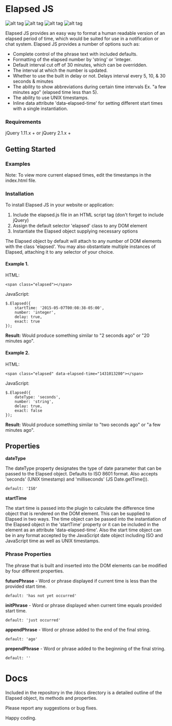 # Elapsed JS

![alt tag](https://img.shields.io/badge/release-0.1.0-blue.svg)
![alt tag](https://img.shields.io/travis/joyent/node/v0.6.svg)
![alt tag](https://img.shields.io/badge/jQuery-1.11.3-blue.svg)
![alt tag](https://img.shields.io/badge/jQuery-2.1.4-blue.svg)


Elapsed JS provides an easy way to format a human readable version of an elapsed period of time, which would be suited for use in a notification or chat system. Elapsed JS provides a number of options such as:

* Complete control of the phrase text with included defaults.
* Formatting of the elapsed number by 'string' or 'integer.
* Default interval cut off of 30 minutes, which can be overridden.
* The interval at which the number is updated.
* Whether to use the built in delay or not. Delays interval every 5, 10, & 30 seconds & minutes
* The ability to show abbreviations during certain time intervals Ex. "a few minutes ago" (elapsed time less than 5).
* The ability to use UNIX timestamps.
* Inline data attribute 'data-elapsed-time' for setting different start times with a single instantiation.

### Requirements
jQuery 1.11.x + or jQuery 2.1.x +

## Getting Started

### Examples

Note: To view more current elapsed times, edit the timestamps in the index.html file.

### Installation

To install Elapsed JS in your website or application:

1. Include the elapsed.js file in an HTML script tag (don't forget to include jQuery)
2. Assign the default selector 'elapsed' class to any DOM element
3. Instantiate the Elapsed object supplying necessary options

The Elapsed object by default will attach to any number of DOM elements with the class 'elapsed'. You may also obstantiate multiple instances of Elapsed, attaching it to any selector of your choice.

#### Example 1.

HTML:
```
<span class="elapsed"></span>
```
JavaScript:
```
$.Elapsed({
	startTime: '2015-05-07T00:08:38-05:00',
	number: 'integer',
	delay: true,
	exact: true
});

```
**Result:**
Would produce something similar to "2 seconds ago" or "20 minutes ago".

#### Example 2.

HTML:
```
<span class="elapsed" data-elapsed-time="1431013280"></span>
```
JavaScript:
```
$.Elapsed({
	dateType: 'seconds',
	number: 'string',
	delay: true,
	exact: false
});

```
**Result:**
Would produce something similar to "two seconds ago" or "a few minutes ago".


## Properties

**dateType**

The dateType property designates the type of date parameter that can be passed to the Elapsed object. Defaults to ISO 8601 format. Also accepts 'seconds' (UNIX timestamp) and 'milliseconds' (JS Date.getTime()).

	default: 'ISO'

**startTime**

The start time is passed into the plugin to calculate the difference time object that is rendered on the DOM element. This can be supplied to Elapsed in two ways.  The time object can be passed into the instantiation of the Elapsed object in the 'startTime' property or it can be included in the element as an attribute 'data-elapsed-time'.
Also the start time object can be in any format accepted by the JavaScript date object including ISO and JavaScript time as well as UNIX timestamps.


### Phrase Properties

The phrase that is built and inserted into the DOM elements can be modified by four different properties.

**futurePhrase** - Word or phrase displayed if current time is less than the provided start time.

  	default: 'has not yet occurred'

**initPhrase** - Word or phrase displayed when current time equals provided start time.

  	default: 'just occurred'

**appendPhrase** - Word or phrase added to the end of the final string.

  	default: 'ago'

**prependPhrase** - Word or phrase added to the beginning of the final string.

  	default: ''


# Docs

Included in the repository in the /docs directory is a detailed outline of the Elapsed object, its methods and properties.

Please report any suggestions or bug fixes.

Happy coding.
